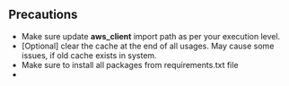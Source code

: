 ## Precautions

- Make sure update <b>aws_client</b> import path as per your execution level.
- [Optional] clear the cache at the end of all usages. May cause some issues, if old cache exists in system.
- Make sure to install all packages from requirements.txt file
- 